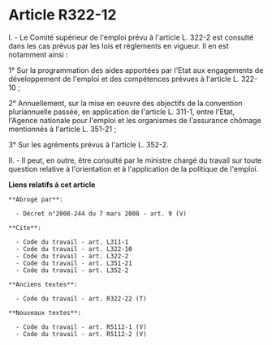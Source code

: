 # Article R322-12

I. - Le Comité supérieur de l'emploi prévu à l'article L. 322-2 est consulté dans les cas prévus par les lois et règlements
en vigueur. Il en est notamment ainsi :

1° Sur la programmation des aides apportées par l'Etat aux engagements de développement de l'emploi et des compétences
prévues à l'article L. 322-10 ;

2° Annuellement, sur la mise en oeuvre des objectifs de la convention pluriannuelle passée, en application de l'article L.
311-1, entre l'Etat, l'Agence nationale pour l'emploi et les organismes de l'assurance chômage mentionnés à l'article L.
351-21 ;

3° Sur les agréments prévus à l'article L. 352-2.

II. - Il peut, en outre, être consulté par le ministre chargé du travail sur toute question relative à l'orientation et à
l'application de la politique de l'emploi.

**Liens relatifs à cet article**

	**Abrogé par**:

	  - Décret n°2008-244 du 7 mars 2008 - art. 9 (V)

	**Cite**:

	  - Code du travail - art. L311-1
	  - Code du travail - art. L322-10
	  - Code du travail - art. L322-2
	  - Code du travail - art. L351-21
	  - Code du travail - art. L352-2

	**Anciens textes**:

	  - Code du travail - art. R322-22 (T)

	**Nouveaux textes**:

	  - Code du travail - art. R5112-1 (V)
	  - Code du travail - art. R5112-2 (V)
